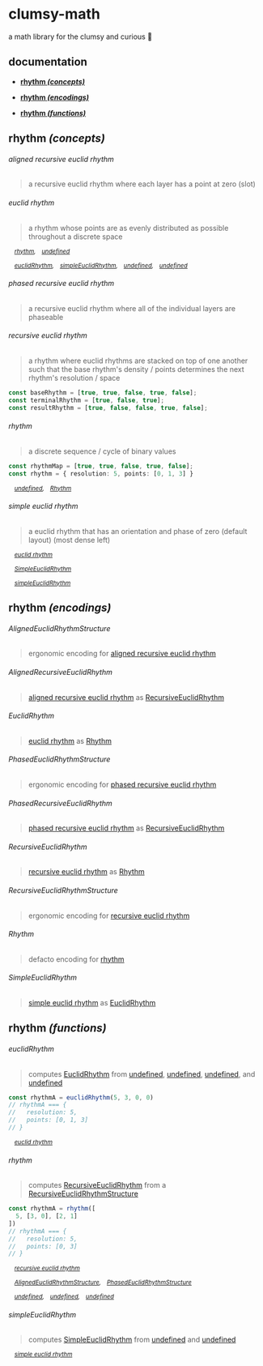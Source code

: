 # clumsy-math

a math library for the clumsy and curious 🙂

## documentation

- **[rhythm _(concepts)_](#rhythm-concepts)**

- **[rhythm _(encodings)_](#rhythm-encodings)**

- **[rhythm _(functions)_](#rhythm-functions)**

## rhythm _(concepts)_

###### aligned recursive euclid rhythm

> a recursive euclid rhythm where each layer has a point at zero (slot)


###### euclid rhythm

> a rhythm whose points are as evenly distributed as possible throughout a discrete space


<sup><i>&emsp;[rhythm](#rhythm),&emsp;[undefined](#undefined)</i></sup>

<sup><i>&emsp;[euclidRhythm](#euclidrhythm-1),&emsp;[simpleEuclidRhythm](#simpleeuclidrhythm-1),&emsp;[undefined](#undefined),&emsp;[undefined](#undefined)</i></sup>

###### phased recursive euclid rhythm

> a recursive euclid rhythm where all of the individual layers are phaseable


###### recursive euclid rhythm

> a rhythm where euclid rhythms are stacked on top of one another such that the base rhythm's density / points determines the next rhythm's resolution / space
```typescript
const baseRhythm = [true, true, false, true, false];
const terminalRhythm = [true, false, true];
const resultRhythm = [true, false, false, true, false];
```

###### rhythm

> a discrete sequence / cycle of binary values
```typescript
const rhythmMap = [true, true, false, true, false];
const rhythm = { resolution: 5, points: [0, 1, 3] }
```

<sup><i>&emsp;[undefined](#undefined),&emsp;[Rhythm](#rhythm-1)</i></sup>

###### simple euclid rhythm

> a euclid rhythm that has an orientation and phase of zero (default layout) (most dense left)


<sup><i>&emsp;[euclid rhythm](#euclid-rhythm)</i></sup>

<sup><i>&emsp;[SimpleEuclidRhythm](#simpleeuclidrhythm)</i></sup>

<sup><i>&emsp;[simpleEuclidRhythm](#simpleeuclidrhythm-1)</i></sup>

## rhythm _(encodings)_

###### AlignedEuclidRhythmStructure

> ergonomic encoding for [aligned recursive euclid rhythm](#aligned-recursive-euclid-rhythm)


###### AlignedRecursiveEuclidRhythm

> [aligned recursive euclid rhythm](#aligned-recursive-euclid-rhythm) as [RecursiveEuclidRhythm](#recursiveeuclidrhythm)


###### EuclidRhythm

> [euclid rhythm](#euclid-rhythm) as [Rhythm](#rhythm-1)


###### PhasedEuclidRhythmStructure

> ergonomic encoding for [phased recursive euclid rhythm](#phased-recursive-euclid-rhythm)


###### PhasedRecursiveEuclidRhythm

> [phased recursive euclid rhythm](#phased-recursive-euclid-rhythm) as [RecursiveEuclidRhythm](#recursiveeuclidrhythm)


###### RecursiveEuclidRhythm

> [recursive euclid rhythm](#recursive-euclid-rhythm) as [Rhythm](#rhythm-1)


###### RecursiveEuclidRhythmStructure

> ergonomic encoding for [recursive euclid rhythm](#recursive-euclid-rhythm)


###### Rhythm

> defacto encoding for [rhythm](#rhythm)


###### SimpleEuclidRhythm

> [simple euclid rhythm](#simple-euclid-rhythm) as [EuclidRhythm](#euclidrhythm)


## rhythm _(functions)_

###### euclidRhythm

> computes [EuclidRhythm](#euclidrhythm) from [undefined](#undefined), [undefined](#undefined), [undefined](#undefined), and [undefined](#undefined)
```typescript
const rhythmA = euclidRhythm(5, 3, 0, 0)
// rhythmA === {
//   resolution: 5,
//   points: [0, 1, 3]
// }
```

<sup><i>&emsp;[euclid rhythm](#euclid-rhythm)</i></sup>

###### rhythm

> computes [RecursiveEuclidRhythm](#recursiveeuclidrhythm) from a [RecursiveEuclidRhythmStructure](#recursiveeuclidrhythmstructure)
```typescript
const rhythmA = rhythm([
  5, [3, 0], [2, 1]
])
// rhythmA === {
//   resolution: 5,
//   points: [0, 3]
// }
```

<sup><i>&emsp;[recursive euclid rhythm](#recursive-euclid-rhythm)</i></sup>

<sup><i>&emsp;[AlignedEuclidRhythmStructure](#alignedeuclidrhythmstructure),&emsp;[PhasedEuclidRhythmStructure](#phasedeuclidrhythmstructure)</i></sup>

<sup><i>&emsp;[undefined](#undefined),&emsp;[undefined](#undefined),&emsp;[undefined](#undefined)</i></sup>

###### simpleEuclidRhythm

> computes [SimpleEuclidRhythm](#simpleeuclidrhythm) from [undefined](#undefined) and [undefined](#undefined)


<sup><i>&emsp;[simple euclid rhythm](#simple-euclid-rhythm)</i></sup>

